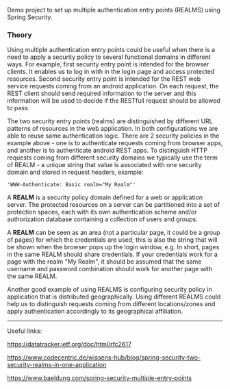 Demo project to set up multiple authentication entry points (REALMS) using Spring Security.

### Theory
Using multiple authentication entry points could be useful when there is a need to apply a security policy to
several functional domains in different ways. For example, first security entry point is intended for the browser clients.
It enables us to log in with in the login page and access protected resources. Second security entry point is intended for
the REST web service requests coming from an android application. On each request, the REST client should send required
information to the server and this information will be used to decide if the RESTfull request should be allowed to pass.

The two security entry points (realms) are distinguished by different URL patterns of resources in the web application. In
both configurations we are able to reuse same authentication logic.
There are 2 security policies in the example above - one is to authenticate requests coming from browser apps,
and another is to authenticate android REST apps. To distinguish HTTP requests coming from different security domains we 
typically use the term of REALM - a unique string that value is associated with one security domain and stored in request 
headers, example: 

`'WWW-Authenticate: Basic realm="My Realm"'`

A **REALM** is a security policy domain defined for a web or application server. The protected resources on a server can be
partitioned into a set of protection spaces, each with its own authentication scheme and/or authorization database 
containing a collection of users and groups.

A **REALM** can be seen as an area (not a particular page, it could be a group of pages) for which the credentials are used; 
this is also the string that will be shown when the browser pops up the login window, e.g. In short, pages in the same
REALM should share credentials. If your credentials work for a page with the realm "My Realm", it should be assumed that
the same username and password combination should work for another page with the same REALM.

Another good example of using REALMS is configuring security policy in application that is distributed geographically. Using 
different REALMS could help us to distinguish requests coming from different locations/zones and apply authentication
accordingly to its geographical affiliation.


-------
Useful links:

https://datatracker.ietf.org/doc/html/rfc2617

https://www.codecentric.de/wissens-hub/blog/spring-security-two-security-realms-in-one-application

https://www.baeldung.com/spring-security-multiple-entry-points

